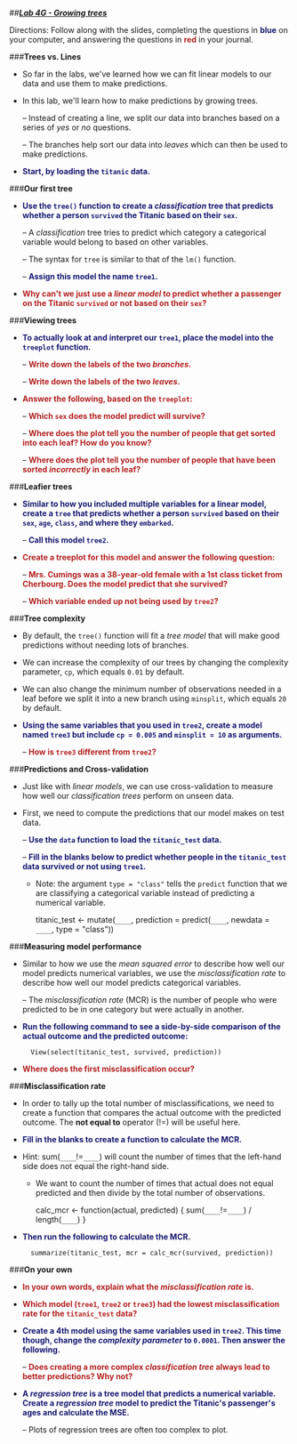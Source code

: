 ##***<u>Lab 4G - Growing trees</u>***

Directions: Follow along with the slides, completing the questions in <span style="color:midnightblue;">**blue**</span> on your computer, and answering the questions in <span style="color:firebrick;">**red**</span> in your journal.

###**Trees vs. Lines**
* So far in the labs, we've learned how we can fit linear models to our data and use them to make predictions.

* In this lab, we'll learn how to make predictions by growing trees.

    – Instead of creating a line, we split our data into branches based on a series of *yes* or *no* questions.

    – The branches help sort our data into *leaves* which can then be used to make predictions.

* <span style="color:midnightblue;">**Start, by loading the ```titanic``` data.**</span>

###**Our first tree**
* <span style="color:midnightblue;">**Use the ```tree()``` function to create a *classification* tree that predicts whether a person ```survived``` the Titanic based on their ```sex```.**</span>

    – A *classification* tree tries to predict which category a categorical variable would belong to based on other variables.

    – The syntax for ```tree``` is similar to that of the ```lm()``` function.

    – <span style="color:midnightblue;">**Assign this model the name ```tree1```.**</span>

* <span style="color:firebrick;">**Why can't we just use a *linear model* to predict whether a passenger on the Titanic
```survived``` or not based on their ```sex```?**</span>

###**Viewing trees**
* <span style="color:midnightblue;">**To actually look at and interpret our ```tree1```, place the model into the ```treeplot``` function.**</span>

    – <span style="color:firebrick;">**Write down the labels of the two *branches*.**</span>

    – <span style="color:firebrick;">**Write down the labels of the two *leaves*.**</span>

* <span style="color:firebrick;">**Answer the following, based on the ```treeplot```:**</span>

    – <span style="color:firebrick;">**Which ```sex``` does the model predict will survive?**</span>

    – <span style="color:firebrick;">**Where does the plot tell you the number of people that get sorted into each leaf?
    How do you know?**</span>

    – <span style="color:firebrick;">**Where does the plot tell you the number of people that have been sorted
    *incorrectly* in each leaf?**</span>

###**Leafier trees**
* <span style="color:midnightblue;">**Similar to how you included multiple variables for a linear model, create a ```tree``` that predicts whether a person ```survived``` based on their ```sex```, ```age```, ```class```, and where they ```embarked```.**</span>

    – <span style="color:midnightblue;">**Call this model ```tree2```.**</span>

* <span style="color:firebrick;">**Create a treeplot for this model and answer the following question:**</span>

    – <span style="color:firebrick;">**Mrs. Cumings was a 38-year-old female with a 1st class ticket from Cherbourg.
    Does the model predict that she survived?**</span>

    – <span style="color:firebrick;">**Which variable ended up not being used by ```tree2```?**</span>

###**Tree complexity**
* By default, the ```tree()``` function will fit a *tree model* that will make good predictions without needing lots of branches.

* We can increase the complexity of our trees by changing the complexity parameter, ```cp```, which equals ```0.01``` by default.

* We can also change the minimum number of observations needed in a leaf before we split it into a new branch using ```minsplit```, which equals ```20``` by default.

* <span style="color:midnightblue;">**Using the same variables that you used in ```tree2```, create a model named ```tree3``` but include ```cp = 0.005``` and ```minsplit = 10``` as arguments.**</span>

    – <span style="color:firebrick;">**How is ```tree3``` different from ```tree2```?**</span>

###**Predictions and Cross-validation**
* Just like with *linear models*, we can use cross-validation to measure how well our *classification trees* perform on unseen data.

* First, we need to compute the predictions that our model makes on test data.

    – <span style="color:midnightblue;">**Use the ```data``` function to load the ```titanic_test``` data.**</span>

    – <span style="color:midnightblue;">**Fill in the blanks below to predict whether people in the ```titanic_test``` data survived or not using ```tree1```.**</span>

    - Note: the argument ```type = "class"``` tells the ```predict``` function that we are classifying a categorical variable instead of predicting a numerical variable.

        titanic_test <- mutate(`____`, prediction = predict(`____`, newdata = `____`, type = "class"))

###**Measuring model performance**
* Similar to how we use the *mean squared error* to describe how well our model predicts numerical variables, we use the *misclassification rate* to describe how well our model predicts categorical variables.

    – The *misclassification rate* (MCR) is the number of people who were predicted to be in
    one category but were actually in another.

* <span style="color:midnightblue;">**Run the following command to see a side-by-side comparison of the actual outcome and the predicted outcome:**</span>

        View(select(titanic_test, survived, prediction))

* <span style="color:firebrick;">**Where does the first misclassification occur?**</span>

###**Misclassification rate**

* In order to tally up the total number of misclassifications, we need to create a function that compares the actual outcome with the predicted outcome. The **not equal to** operator (!=) will be useful here.

* <span style="color:midnightblue;">**Fill in the blanks to create a function to calculate the MCR.**</span>

* Hint: sum(`____`!=`____`) will count the number of times that the left-hand side does not equal the right-hand side.

    - We want to count the number of times that actual does not equal predicted and then divide by the total number of observations.

        calc_mcr <- function(actual, predicted) {
        sum(`____`!=`____`) / length(`____`)
        }
    
* <span style="color:midnightblue;">**Then run the following to calculate the MCR.**</span>

        summarize(titanic_test, mcr = calc_mcr(survived, prediction))

###**On your own**
* <span style="color:firebrick;">**In your own words, explain what the *misclassification rate* is.**</span>

* <span style="color:firebrick;">**Which model (```tree1```, ```tree2``` or ```tree3```) had the lowest misclassification rate for the ```titanic_test``` data?**</span>

* <span style="color:midnightblue;">**Create a 4th model using the same variables used in ```tree2```. This time though, change the *complexity parameter* to ```0.0001```. Then answer the following.**</span>

    – <span style="color:firebrick;">**Does creating a more complex *classification tree* always lead to better
    predictions? Why not?**</span>

* <span style="color:midnightblue;">**A *regression tree* is a tree model that predicts a numerical variable. Create a *regression tree* model to predict the Titanic's passenger's ages and calculate the MSE.**</span>

    – Plots of regression trees are often too complex to plot.